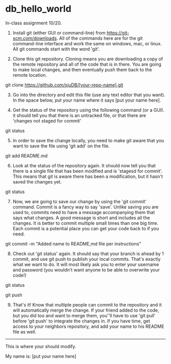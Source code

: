 # db_hello_world


In-class assignment 10/20.


1) Install git (either GUI or command-line) from https://git-scm.com/downloads. All of the commands here are for the git command-line interface and work the same on windows, mac, or linux. All git commands start with the word 'git'.


2) Clone this git repository. Cloning means you are downloading a copy of the remote repository and all of the code that is in there. You are going to make local changes, and then eventually push them back to the remote location.

git clone https://github.com/sjuDB/[your-repo-name].git


3) Go into the directory and edit this file (use any text editor that you want). In the space below, put your name where it says [put your name here].


4) Get the status of the repository using the following command (or a GUI). it should tell you that there is an untracked file, or that there are 'changes not staged for commit'

git status


5) In order to save the change locally, you need to make git aware that you want to save the file using 'git add' on the file. 

git add README.md


6) Look at the status of the repository again. It should now tell you that there is a single file that has been modified and is 'stagesd for commit'. This means that git is aware there has been a modification, but it hasn't saved the changes yet.

git status


7) Now, we are going to save our change by using the 'git commit' command. Commit is a fancy way to say 'save'. Unlike saving you are used to, commits need to have a message accompanying them that says what changes. A good message is short and includes all the changes. It is better to commit multiple small times than one big time. Each commit is a potential place you can get your code back to if you need.


git commit -m "Added name to README,md file per instructions"


8) Check out 'git status' again. It should say that your branch is ahead by 1 commit, and use git push to publish your local commits. That's exactly what we want to do. It will most likely ask you to enter your username and password (you wouldn't want anyone to be able to overwrite your code!)


git status

git push 


9) That's it! Know that multiple people can commit to the repository and it will automatically merge the change. If your friend added to the code, but you did too and want to merge them, you''ll have to use 'git pull' before 'git push' to integrate the changes in. If you have time, get access to your neighbors repository, and add your name to his README file as well.


---------


This is where your should modify.


My name is: [put your name here]
